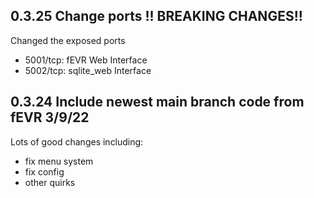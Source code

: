 <!-- https://developers.home-assistant.io/docs/add-ons/presentation#keeping-a-changelog -->
## 0.3.25 Change ports !! BREAKING CHANGES!!
Changed the exposed ports
- 5001/tcp: fEVR Web Interface
- 5002/tcp: sqlite_web Interface


## 0.3.24 Include newest main branch code from fEVR 3/9/22
Lots of good changes including:
- fix menu system
- fix config
- other quirks
